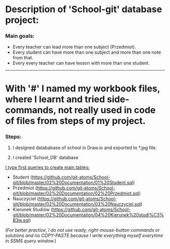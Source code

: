 # Description of 'School-git' database project:<br>


<!--- Opisuję tu założenia projektu --->
### Main goals:
* Every teacher can lead more than one subject (Przedmiot).
* Every student can have more than one subject and more than one note from that.
* Every every teacher can have lesson with more than one student.


---

With '#' I named my workbook files, where I learnt and tried side-commands, not really used in code of files from steps of my project.
===



### Steps:
1. I designed datababase of school in Draw.io and exported to *.jpg file.<br>

2. I created 'School_DB' database

<u>I type first queries to create main tables:</u><br>
+ Student (<https://github.com/git-atoms/School-git/blob/master/02%20Documentation/01%20Student.sql>)
+ Przedmiot (<https://github.com/git-atoms/School-git/blob/master/02%20Documentation/02%20Przedmiot.sql>)
+ Nauczyciel (<https://github.com/git-atoms/School-git/blob/master/02%20Documentation/03%20Nauczyciel.sql>)
+ Kierunek Studiów (<https://github.com/git-atoms/School-git/blob/master/02%20Documentation/04%20Kierunek%20studi%C3%B3w.sql>) <br>

(*For better practice, I do not use ready, right-mouse-button commands or solutions and no COPY-PASTE because I write everything myself everytime in SSMS query window.*)<br>

